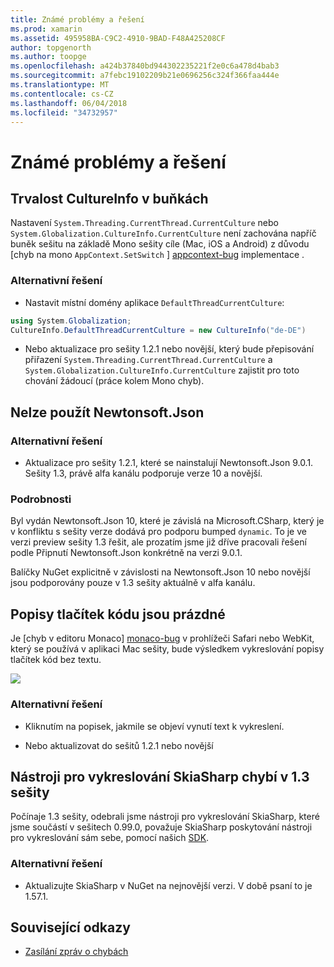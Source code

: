 ```yaml
---
title: Známé problémy a řešení
ms.prod: xamarin
ms.assetid: 495958BA-C9C2-4910-9BAD-F48A425208CF
author: topgenorth
ms.author: toopge
ms.openlocfilehash: a424b37840bd944302235221f2e0c6a478d4bab3
ms.sourcegitcommit: a7febc19102209b21e0696256c324f366faa444e
ms.translationtype: MT
ms.contentlocale: cs-CZ
ms.lasthandoff: 06/04/2018
ms.locfileid: "34732957"
---
```

# <a name="known-issues--workarounds"></a>Známé problémy a řešení

## <a name="persistence-of-cultureinfo-across-cells"></a>Trvalost CultureInfo v buňkách

Nastavení `System.Threading.CurrentThread.CurrentCulture` nebo `System.Globalization.CultureInfo.CurrentCulture` není zachována napříč buněk sešitu na základě Mono sešity cíle (Mac, iOS a Android) z důvodu [chyb na mono `AppContext.SetSwitch` ] [ appcontext-bug] implementace .

### <a name="workarounds"></a>Alternativní řešení

* Nastavit místní domény aplikace `DefaultThreadCurrentCulture`:
```csharp
using System.Globalization;
CultureInfo.DefaultThreadCurrentCulture = new CultureInfo("de-DE")
```

* Nebo aktualizace pro sešity 1.2.1 nebo novější, který bude přepisování přiřazení `System.Threading.CurrentThread.CurrentCulture` a `System.Globalization.CultureInfo.CurrentCulture` zajistit pro toto chování žádoucí (práce kolem Mono chyb).

## <a name="unable-to-use-newtonsoftjson"></a>Nelze použít Newtonsoft.Json

### <a name="workaround"></a>Alternativní řešení

* Aktualizace pro sešity 1.2.1, které se nainstalují Newtonsoft.Json 9.0.1.
  Sešity 1.3, právě alfa kanálu podporuje verze 10 a novější.

### <a name="details"></a>Podrobnosti

Byl vydán Newtonsoft.Json 10, které je závislá na Microsoft.CSharp, který je v konfliktu s sešity verze dodává pro podporu bumped `dynamic`. To je ve verzi preview sešity 1.3 řešit, ale prozatím jsme již dříve pracovali řešení podle Připnutí Newtonsoft.Json konkrétně na verzi 9.0.1.

Balíčky NuGet explicitně v závislosti na Newtonsoft.Json 10 nebo novější jsou podporovány pouze v 1.3 sešity aktuálně v alfa kanálu.

## <a name="code-tooltips-are-blank"></a>Popisy tlačítek kódu jsou prázdné

Je [chyb v editoru Monaco] [ monaco-bug] v prohlížeči Safari nebo WebKit, který se používá v aplikaci Mac sešity, bude výsledkem vykreslování popisy tlačítek kód bez textu.

![](general-images/monaco-signature-help-bug.png)

### <a name="workaround"></a>Alternativní řešení

* Kliknutím na popisek, jakmile se objeví vynutí text k vykreslení.

* Nebo aktualizovat do sešitů 1.2.1 nebo novější

[appcontext-bug]: https://bugzilla.xamarin.com/show_bug.cgi?id=54448
[monaco-bug]: https://github.com/Microsoft/monaco-editor/issues/408

## <a name="skiasharp-renderers-are-missing-in-workbooks-13"></a>Nástroji pro vykreslování SkiaSharp chybí v 1.3 sešity

Počínaje 1.3 sešity, odebrali jsme nástroji pro vykreslování SkiaSharp, které jsme součástí v sešitech 0.99.0, považuje SkiaSharp poskytování nástroji pro vykreslování sám sebe, pomocí našich [SDK](~/tools/workbooks/sdk/index.md).

### <a name="workaround"></a>Alternativní řešení

* Aktualizujte SkiaSharp v NuGet na nejnovější verzi. V době psaní to je 1.57.1.

## <a name="related-links"></a>Související odkazy

- [Zasílání zpráv o chybách](~/tools/workbooks/install.md#reporting-bugs)
